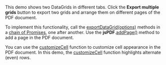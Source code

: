 This demo shows two DataGrids in different tabs. Click the **Export multiple grids** button to export two grids and arrange them on different pages of the PDF document. 
<!--split-->

To implement this functionality, call the [exportDataGrid(options)](/Documentation/ApiReference/Common/Utils/pdfExporter/#exportDataGridoptions) methods in a <a href="https://developer.mozilla.org/en-US/docs/Web/JavaScript/Reference/Global_Objects/Promise/then" target="_blank">chain of Promises</a>, one after another. Use the **jsPDF**.<a href="https://raw.githack.com/parallax/jsPDF/master/docs/jsPDF.html#addPage" target="_blank">addPage()</a> method to add a page in the PDF document.

You can use the [customizeCell](/Documentation/ApiReference/Common/Object_Structures/PdfExportDataGridProps/#customizeCell) function to customize cell appearance in the PDF document. In this demo, the [customizeCell](/Documentation/ApiReference/Common/Object_Structures/PdfExportDataGridProps/#customizeCell) function highlights alternate (even) rows.